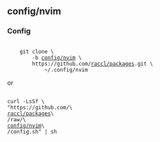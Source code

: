 <h2>config/nvim</h2>
<h3>Config</h3>
<pre><code>
	git clone \
		-b <a
			href="https://github.com/raccl/packages/tree/config/nvim"
		>config/nvim</a> \
		https://github.com/<a
			href="https://github.com/raccl/packages"
		>raccl/packages</a>.git \
			~/.config/nvim
</code></pre>
or
<pre><code>
curl -LsSf \
"https://github.com/\
<a
	href="https://github.com/raccl/packages"
>raccl/packages</a>\
/raw/\
<a
	href="https://github.com/raccl/packages/tree/config/nvim"
>config/nvim</a>\
/config.sh" | sh
</code></pre>
